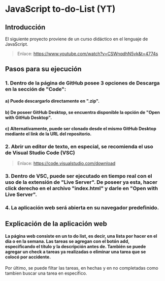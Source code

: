 # JavaScript to-do-List (YT)

## Introducción
El siguiente proyecto proviene de un curso didáctico en el lenguaje de JavaScript. 
> Enlace: https://www.youtube.com/watch?v=CSWnqdhN5vk&t=4774s

## Pasos para su ejecución
### 1. Dentro de la página de GitHub posee 3 opciones de Descarga en la sección de "Code":
#### a) Puede descargarlo directamente en ".zip".
#### b) De poseer GitHub Desktop, se encuentra disponible la opción de "Open with GitHub Desktop".
#### c) Alternativamente, puede ser clonado desde el mismo GitHub Desktop mediante el link de la URL del repositorio.

### 2. Abrir un editor de texto, en especial, se recomienda el uso de Visual Studio Code (VSC)
> Enlace: https://code.visualstudio.com/download

### 3. Dentro de VSC, puede ser ejecutado en tiempo real con el uso de la extensión de "Live Server". De poseer ya esta, hacer click derecho en el archivo "index.html" y darle en "Open with Live Server".

### 4. La aplicación web será abierta en su navegador predefinido.


## Explicación de la aplicación web
#### La página web consiste en un to do list, es decir, una lista por hacer en el día o en la semana. Las tareas se agregan con el botón add, especificando el título y la descripción antes de. También se puede agregar un check a tareas ya realizadas o eliminar una tarea que se colocó por accidente.
Por último, se puede filtar las tareas, en hechas y en no completadas como tambien buscar una tarea en específico.
